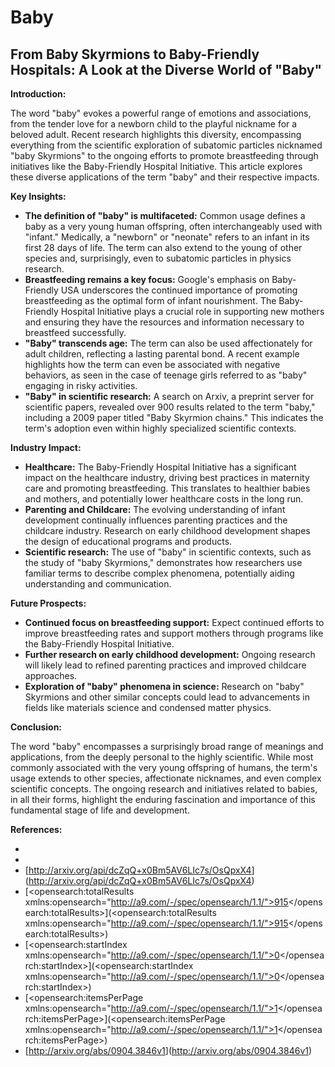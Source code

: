 # Baby

## From Baby Skyrmions to Baby-Friendly Hospitals: A Look at the Diverse World of "Baby"

**Introduction:**

The word "baby" evokes a powerful range of emotions and associations, from the tender love for a newborn child to the playful nickname for a beloved adult.  Recent research highlights this diversity, encompassing everything from the scientific exploration of subatomic particles nicknamed "baby Skyrmions" to the ongoing efforts to promote breastfeeding through initiatives like the Baby-Friendly Hospital Initiative.  This article explores these diverse applications of the term "baby" and their respective impacts.

**Key Insights:**

* **The definition of "baby" is multifaceted:** Common usage defines a baby as a very young human offspring, often interchangeably used with "infant."  Medically, a "newborn" or "neonate" refers to an infant in its first 28 days of life.  The term can also extend to the young of other species and, surprisingly, even to subatomic particles in physics research.
* **Breastfeeding remains a key focus:** Google's emphasis on Baby-Friendly USA underscores the continued importance of promoting breastfeeding as the optimal form of infant nourishment.  The Baby-Friendly Hospital Initiative plays a crucial role in supporting new mothers and ensuring they have the resources and information necessary to breastfeed successfully.
* **"Baby" transcends age:** The term can also be used affectionately for adult children, reflecting a lasting parental bond.  A recent example highlights how the term can even be associated with negative behaviors, as seen in the case of teenage girls referred to as "baby" engaging in risky activities.
* **"Baby" in scientific research:**  A search on Arxiv, a preprint server for scientific papers, revealed over 900 results related to the term "baby," including a 2009 paper titled "Baby Skyrmion chains." This indicates the term's adoption even within highly specialized scientific contexts.

**Industry Impact:**

* **Healthcare:** The Baby-Friendly Hospital Initiative has a significant impact on the healthcare industry, driving best practices in maternity care and promoting breastfeeding.  This translates to healthier babies and mothers, and potentially lower healthcare costs in the long run.
* **Parenting and Childcare:**  The evolving understanding of infant development continually influences parenting practices and the childcare industry. Research on early childhood development shapes the design of educational programs and products.
* **Scientific research:** The use of "baby" in scientific contexts, such as the study of "baby Skyrmions," demonstrates how researchers use familiar terms to describe complex phenomena, potentially aiding understanding and communication.


**Future Prospects:**

* **Continued focus on breastfeeding support:**  Expect continued efforts to improve breastfeeding rates and support mothers through programs like the Baby-Friendly Hospital Initiative.
* **Further research on early childhood development:** Ongoing research will likely lead to refined parenting practices and improved childcare approaches.
* **Exploration of "baby" phenomena in science:**  Research on "baby" Skyrmions and other similar concepts could lead to advancements in fields like materials science and condensed matter physics.


**Conclusion:**

The word "baby" encompasses a surprisingly broad range of meanings and applications, from the deeply personal to the highly scientific.  While most commonly associated with the very young offspring of humans, the term's usage extends to other species, affectionate nicknames, and even complex scientific concepts.  The ongoing research and initiatives related to babies, in all their forms, highlight the enduring fascination and importance of this fundamental stage of life and development.

**References:**
- [<feed xmlns="http://www.w3.org/2005/Atom">](<feed xmlns="http://www.w3.org/2005/Atom">)
- [<link href="http://arxiv.org/api/query?search_query%3Dall%3ABaby%26id_list%3D%26start%3D0%26max_results%3D1" rel="self" type="application/atom+xml"/>](<link href="http://arxiv.org/api/query?search_query%3Dall%3ABaby%26id_list%3D%26start%3D0%26max_results%3D1" rel="self" type="application/atom+xml"/>)
- [<id>http://arxiv.org/api/dcZqQ+x0Bm5AV6LIc7s/OsQpxX4</id>](<id>http://arxiv.org/api/dcZqQ+x0Bm5AV6LIc7s/OsQpxX4</id>)
- [<opensearch:totalResults xmlns:opensearch="http://a9.com/-/spec/opensearch/1.1/">915</opensearch:totalResults>](<opensearch:totalResults xmlns:opensearch="http://a9.com/-/spec/opensearch/1.1/">915</opensearch:totalResults>)
- [<opensearch:startIndex xmlns:opensearch="http://a9.com/-/spec/opensearch/1.1/">0</opensearch:startIndex>](<opensearch:startIndex xmlns:opensearch="http://a9.com/-/spec/opensearch/1.1/">0</opensearch:startIndex>)
- [<opensearch:itemsPerPage xmlns:opensearch="http://a9.com/-/spec/opensearch/1.1/">1</opensearch:itemsPerPage>](<opensearch:itemsPerPage xmlns:opensearch="http://a9.com/-/spec/opensearch/1.1/">1</opensearch:itemsPerPage>)
- [<id>http://arxiv.org/abs/0904.3846v1</id>](<id>http://arxiv.org/abs/0904.3846v1</id>)